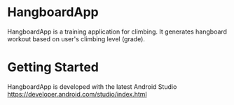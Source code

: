 # HangboardApp
HangboardApp is a training application for climbing. It generates hangboard workout based on user's climbing level (grade).



# Getting Started

HangboardApp is developed with the latest Android Studio https://developer.android.com/studio/index.html
